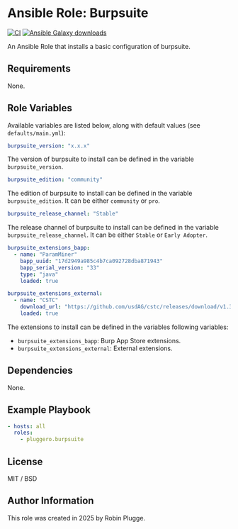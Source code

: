 # Ansible Role: Burpsuite

[![CI](https://github.com/pluggero/ansible-role-burpsuite/actions/workflows/ci.yml/badge.svg)](https://github.com/pluggero/ansible-role-burpsuite/actions/workflows/ci.yml) [![Ansible Galaxy downloads](https://img.shields.io/ansible/role/d/pluggero/burpsuite?label=Galaxy%20downloads&logo=ansible&color=%23096598)](https://galaxy.ansible.com/ui/standalone/roles/pluggero/burpsuite)

An Ansible Role that installs a basic configuration of burpsuite.

## Requirements

None.

## Role Variables

Available variables are listed below, along with default values (see `defaults/main.yml`):

```yaml
burpsuite_version: "x.x.x"
```

The version of burpsuite to install can be defined in the variable `burpsuite_version`.

```yaml
burpsuite_edition: "community"
```

The edition of burpsuite to install can be defined in the variable `burpsuite_edition`.
It can be either `community` or `pro`.

```yaml
burpsuite_release_channel: "Stable"
```

The release channel of burpsuite to install can be defined in the variable `burpsuite_release_channel`.
It can be either `Stable` or `Early Adopter`.

```yaml
burpsuite_extensions_bapp:
  - name: "ParamMiner"
    bapp_uuid: "17d2949a985c4b7ca092728dba871943"
    bapp_serial_version: "33"
    type: "java"
    loaded: true

burpsuite_extensions_external:
  - name: "CSTC"
    download_url: "https://github.com/usdAG/cstc/releases/download/v1.3.4/CSTC-1.3.4-jar-with-dependencies.jar"
    loaded: true
```

The extensions to install can be defined in the variables following variables:

- `burpsuite_extensions_bapp`: Burp App Store extensions.
- `burpsuite_extensions_external`: External extensions.

## Dependencies

None.

## Example Playbook

```yaml
- hosts: all
  roles:
    - pluggero.burpsuite
```

## License

MIT / BSD

## Author Information

This role was created in 2025 by Robin Plugge.
